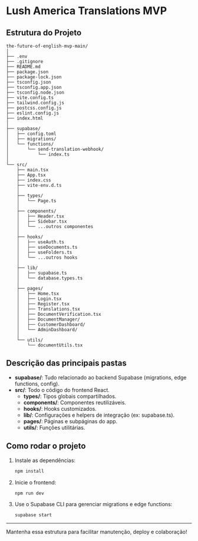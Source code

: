# Lush America Translations MVP

## Estrutura do Projeto

```
the-future-of-english-mvp-main/
│
├── .env
├── .gitignore
├── README.md
├── package.json
├── package-lock.json
├── tsconfig.json
├── tsconfig.app.json
├── tsconfig.node.json
├── vite.config.ts
├── tailwind.config.js
├── postcss.config.js
├── eslint.config.js
├── index.html
│
├── supabase/
│   ├── config.toml
│   ├── migrations/
│   └── functions/
│       └── send-translation-webhook/
│           └── index.ts
│
└── src/
    ├── main.tsx
    ├── App.tsx
    ├── index.css
    ├── vite-env.d.ts
    │
    ├── types/
    │   └── Page.ts
    │
    ├── components/
    │   ├── Header.tsx
    │   ├── Sidebar.tsx
    │   └── ...outros componentes
    │
    ├── hooks/
    │   ├── useAuth.ts
    │   ├── useDocuments.ts
    │   ├── useFolders.ts
    │   └── ...outros hooks
    │
    ├── lib/
    │   ├── supabase.ts
    │   └── database.types.ts
    │
    ├── pages/
    │   ├── Home.tsx
    │   ├── Login.tsx
    │   ├── Register.tsx
    │   ├── Translations.tsx
    │   ├── DocumentVerification.tsx
    │   ├── DocumentManager/
    │   ├── CustomerDashboard/
    │   └── AdminDashboard/
    │
    └── utils/
        └── documentUtils.tsx
```

## Descrição das principais pastas

- **supabase/**: Tudo relacionado ao backend Supabase (migrations, edge functions, config).
- **src/**: Todo o código do frontend React.
  - **types/**: Tipos globais compartilhados.
  - **components/**: Componentes reutilizáveis.
  - **hooks/**: Hooks customizados.
  - **lib/**: Configurações e helpers de integração (ex: supabase.ts).
  - **pages/**: Páginas e subpáginas do app.
  - **utils/**: Funções utilitárias.

## Como rodar o projeto

1. Instale as dependências:
   ```sh
   npm install
   ```
2. Inicie o frontend:
   ```sh
   npm run dev
   ```
3. Use o Supabase CLI para gerenciar migrations e edge functions:
   ```sh
   supabase start
   ```

---

Mantenha essa estrutura para facilitar manutenção, deploy e colaboração!
